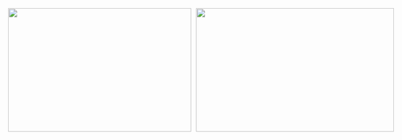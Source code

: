 <div align="center" style="display: flex; justify-content: center; gap: 10px; flex-wrap: nowrap;">
  <img height="250" width="370" src="https://github-readme-stats.vercel.app/api?username=Wonderfulhowl&show_icons=true&include_all_commits=true&theme=dark&hide_border=true" />
  <img height="250" width="400" src="https://github-readme-stats.vercel.app/api/top-langs/?username=Wonderfulhowl&layout=compact&theme=dark&hide_border=true" />
</div>